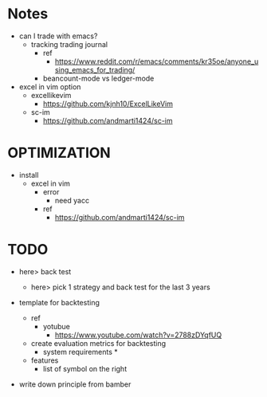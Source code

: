 # Notes
* can I trade with emacs?
    * tracking trading journal 
        * ref
            * https://www.reddit.com/r/emacs/comments/kr35oe/anyone_using_emacs_for_trading/
        * beancount-mode vs ledger-mode
* excel in vim option 
    * excellikevim
        * https://github.com/kjnh10/ExcelLikeVim
    * sc-im
        * https://github.com/andmarti1424/sc-im

# OPTIMIZATION

* install 
    * excel in vim 
        * error 
            * need yacc
        * ref
            * https://github.com/andmarti1424/sc-im

# TODO 

* here> back test 
    * here> pick 1 strategy and back test for the last 3 years 

* template for backtesting  
    * ref
        * yotubue
            * https://www.youtube.com/watch?v=2788zDYqfUQ 
    * create evaluation metrics for backtesting
        * system requirements
            * 
    * features
        * list of symbol on the right 

* write down principle from bamber

